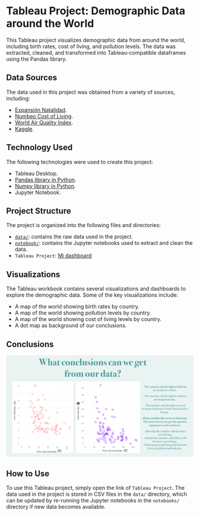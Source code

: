 # Tableau Project: Demographic Data around the World

This Tableau project visualizes demographic data from around the world, including birth rates, cost of living, and pollution levels. The data was extracted, cleaned, and transformed into Tableau-compatible dataframes using the Pandas library.

## Data Sources

The data used in this project was obtained from a variety of sources, including:

- [Expansión Natalidad](https://datosmacro.expansion.com/demografia/natalidad?anio=2021).
- [Numbeo Cost of Living](https://www.numbeo.com/cost-of-living/rankings_by_country.jsp?title=2021).
- [World Air Quality Index](https://www.iqair.com/world-air-quality-ranking).
- [Kaggle](https://www.kaggle.com/datasets/ramjasmaurya/most-polluted-cities-and-countries-iqair-index).

## Technology Used

The following technologies were used to create this project:

- Tableau Desktop.
- [Pandas library in Python](https://github.com/PaulaElizagarate/Proyecto-Visualizaci-n-Tableau/blob/main/notebook/Nueva%20Estructura%20Datos.ipynb).
- [Numpy library in Python](https://github.com/PaulaElizagarate/Proyecto-Visualizaci-n-Tableau/blob/main/notebook/Nueva%20Estructura%20Datos.ipynb).
- Jupyter Notebook.

## Project Structure

The project is organized into the following files and directories:

- [`data/`](data/): contains the raw data used in the project.
- [`notebook/`](notebook/): contains the Jupyter notebooks used to extract and clean the data.
- `Tableau Project`: [Mi dashboard](https://public.tableau.com/app/profile/paula.elizagarate.novoa/viz/Proyecto_16757152811950/CostedeVida?publish=yes)

## Visualizations

The Tableau workbook contains several visualizations and dashboards to explore the demographic data. Some of the key visualizations include:

- A map of the world showing birth rates by country.
- A map of the world showing pollution levels by country.
- A map of the world showing cost of living levels by country.
- A dot map as background of our conclusions. 

## Conclusions

![](images/conclusion.png)


## How to Use

To use this Tableau project, simply open the link of `Tableau Project`. The data used in the project is stored in CSV files in the `data/` directory, which can be updated by re-running the Jupyter notebooks in the `notebooks/` directory if new data becomes available.
